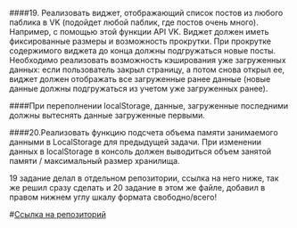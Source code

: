 ####19. Реализовать виджет, отображающий список постов из любого паблика в VK (подойдет любой паблик, где постов очень много). Например, с помощью этой функции API VK. Виджет должен иметь фиксированные размеры и возможность прокрутки. При прокрутке содержимого виджета до конца должны подгружаться новые посты. Необходимо реализовать возможность кэширования уже загруженных данных: если пользователь закрыл страницу, а потом снова открыл ее, виджет должен отображать все загруженные ранее данные (новые данные должны подгружаться из учетом уже загруженных ранее).

####При переполнении localStorage, данные, загруженные последними должны вытеснять данные загруженные первыми.

####20.Реализовать функцию подсчета объема памяти занимаемого данными в LocalStorage для предыдущей задачи. При изменении данных в localStorage в консоль должен выводиться объем занятой памяти / максимальный размер хранилища.

19 задание делал в отдельном репозитории, ссылка на него ниже, так же решил сразу сделать и 20 задание в этом же файле, добавил в правом нижнем углу шкалу формата свободно/всего!

#<a href="https://github.com/arizonec/WildBerry0-1">Cсылка на репозиторий</a>
